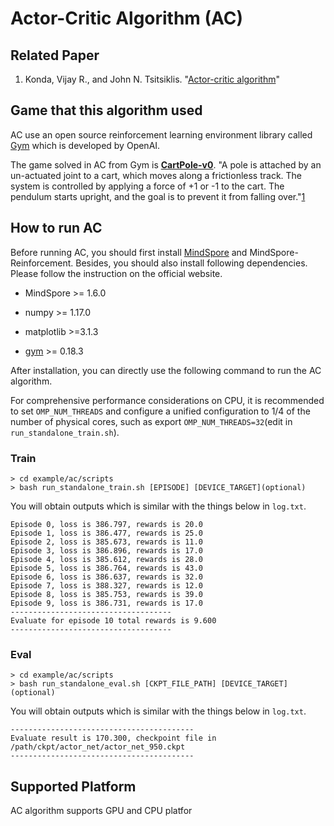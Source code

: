 # Actor-Critic Algorithm (AC)

## Related Paper

1. Konda, Vijay R., and John N. Tsitsiklis. "[Actor-critic algorithm](https://proceedings.neurips.cc/paper/1999/file/6449f44a102fde848669bdd9eb6b76fa-Paper.pdf)"

## Game that this algorithm used

AC use  an open source reinforcement learning environment library called  [Gym](https://github.com/openai/gym) which is developed by OpenAI.

The game solved in AC from Gym is [**CartPole-v0**](https://gym.openai.com/envs/CartPole-v0/). "A pole is attached by an un-actuated joint to a cart, which moves along a frictionless track. The system is controlled by applying a force of +1 or -1 to the cart. The pendulum starts upright, and the goal is to prevent it from falling over."[1](https://gym.openai.com/envs/CartPole-v0/)

## How to run AC

Before running AC, you should first install [MindSpore](https://www.mindspore.cn/install) and MindSpore-Reinforcement. Besides, you should also install following dependencies. Please follow the instruction on the official website.

- MindSpore >= 1.6.0

- numpy >= 1.17.0
- matplotlib >=3.1.3
- [gym](https://github.com/openai/gym) >= 0.18.3

After installation, you can directly use the following command to run the AC algorithm.

For comprehensive performance considerations on CPU, it is recommended to set `OMP_NUM_THREADS` and configure a unified configuration to 1/4 of the number of physical cores, such as export `OMP_NUM_THREADS=32`(edit in `run_standalone_train.sh`).

### Train

```shell
> cd example/ac/scripts
> bash run_standalone_train.sh [EPISODE] [DEVICE_TARGET](optional)
```

You will obtain outputs which is similar with the things below in `log.txt`.

```shell
Episode 0, loss is 386.797, rewards is 20.0
Episode 1, loss is 386.477, rewards is 25.0
Episode 2, loss is 385.673, rewards is 11.0
Episode 3, loss is 386.896, rewards is 17.0
Episode 4, loss is 385.612, rewards is 28.0
Episode 5, loss is 386.764, rewards is 43.0
Episode 6, loss is 386.637, rewards is 32.0
Episode 7, loss is 388.327, rewards is 12.0
Episode 8, loss is 385.753, rewards is 39.0
Episode 9, loss is 386.731, rewards is 17.0
------------------------------------
Evaluate for episode 10 total rewards is 9.600
------------------------------------
```

### Eval

```shell
> cd example/ac/scripts
> bash run_standalone_eval.sh [CKPT_FILE_PATH] [DEVICE_TARGET](optional)
```

You will obtain outputs which is similar with the things below in `log.txt`.

```shell
-----------------------------------------
Evaluate result is 170.300, checkpoint file in /path/ckpt/actor_net/actor_net_950.ckpt
-----------------------------------------
```

## Supported Platform

AC algorithm supports  GPU and CPU platfor
